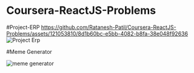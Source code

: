 # Coursera-ReactJS-Problems
#Project-ERP
https://github.com/Ratanesh-Patil/Coursera-ReactJS-Problems/assets/121053810/8d1b60bc-e5bb-4082-b8fa-38e048f92636
![Project Erp](https://github.com/Ratanesh-Patil/Coursera-ReactJS-Problems/assets/121053810/c7bf8069-5ab0-4790-92cc-8cda9c57acdb)



#Meme Generator

![meme generator](https://github.com/Ratanesh-Patil/Coursera-ReactJS-Problems/assets/121053810/cbee8b62-4e27-4492-b598-e70a47e54b84)
